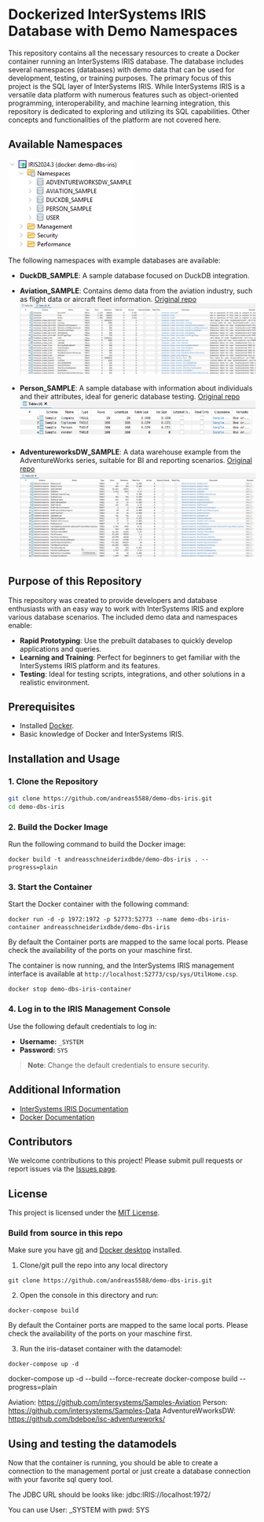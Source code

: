 # Dockerized InterSystems IRIS Database with Demo Namespaces

This repository contains all the necessary resources to create a Docker container running an InterSystems IRIS database. The database includes several namespaces (databases) with demo data that can be used for development, testing, or training purposes.
The primary focus of this project is the SQL layer of InterSystems IRIS. While InterSystems IRIS is a versatile data platform with numerous features such as object-oriented programming, interoperability, and machine learning integration, this repository is dedicated to exploring and utilizing its SQL capabilities. Other concepts and functionalities of the platform are not covered here.


## Available Namespaces

![Namespaces](/doc/view_all_namespace_sqldatalens.png)

The following namespaces with example databases are available:

- **DuckDB_SAMPLE**: A sample database focused on DuckDB integration.
- **Aviation_SAMPLE**: Contains demo data from the aviation industry, such as flight data or aircraft fleet information. [Original repo](https://github.com/intersystems/Samples-Aviation)
![Aviation_SAMPLE](/doc/tables_aviation_namespace_sqldatalens.png)

- **Person_SAMPLE**: A sample database with information about individuals and their attributes, ideal for generic database testing. [Original repo](https://github.com/intersystems/Samples-Data)
![Person_SAMPLE](/doc/tables_person_namespace_sqldatalens.png)

- **AdventureworksDW_SAMPLE**: A data warehouse example from the AdventureWorks series, suitable for BI and reporting scenarios. [Original repo](https://github.com/bdeboe/isc-adventureworks/)
![AdventureworksDW_SAMPLE](/doc/tables_adventureworks_namespace_sqldatalens.png)


## Purpose of this Repository

This repository was created to provide developers and database enthusiasts with an easy way to work with InterSystems IRIS and explore various database scenarios. The included demo data and namespaces enable:

- **Rapid Prototyping**: Use the prebuilt databases to quickly develop applications and queries.
- **Learning and Training**: Perfect for beginners to get familiar with the InterSystems IRIS platform and its features.
- **Testing**: Ideal for testing scripts, integrations, and other solutions in a realistic environment.







## Prerequisites

- Installed [Docker](https://www.docker.com/).
- Basic knowledge of Docker and InterSystems IRIS.

## Installation and Usage

### 1. Clone the Repository

```bash
git clone https://github.com/andreas5588/demo-dbs-iris.git
cd demo-dbs-iris
```

### 2. Build the Docker Image

Run the following command to build the Docker image:

```shell
docker build -t andreasschneiderixdbde/demo-dbs-iris . --progress=plain
```

### 3. Start the Container

Start the Docker container with the following command:

```shell
docker run -d -p 1972:1972 -p 52773:52773 --name demo-dbs-iris-container andreasschneiderixdbde/demo-dbs-iris
```
By default the Container ports are mapped to the same local ports. Please check the availability of the ports on your maschine first.

The container is now running, and the InterSystems IRIS management interface is available at `http://localhost:52773/csp/sys/UtilHome.csp`.


```shell
docker stop demo-dbs-iris-container
```

### 4. Log in to the IRIS Management Console

Use the following default credentials to log in:

- **Username:** `_SYSTEM`
- **Password:** `SYS`

> **Note**: Change the default credentials to ensure security.

## Additional Information

- [InterSystems IRIS Documentation](https://docs.intersystems.com/irislatest/csp/docbook/DocBook.UI.Page.cls)
- [Docker Documentation](https://docs.docker.com/)

## Contributors

We welcome contributions to this project! Please submit pull requests or report issues via the [Issues page](https://github.com/username/repository-name/issues).

## License

This project is licensed under the [MIT License](LICENSE).





### Build from source in this repo

Make sure you have [git](https://git-scm.com/book/en/v2/Getting-Started-Installing-Git) and [Docker desktop](https://www.docker.com/products/docker-desktop) installed.

1. Clone/git pull the repo into any local directory

```shell
git clone https://github.com/andreas5588/demo-dbs-iris.git
```

2. Open the console in this directory and run:

```shell
docker-compose build
```

By default the Container ports are mapped to the same local ports. Please check the availability of the ports on your maschine first.


3. Run the iris-dataset container with the datamodel:

```shell
docker-compose up -d
```
docker-compose up -d --build --force-recreate
docker-compose build --progress=plain

Aviation: https://github.com/intersystems/Samples-Aviation
Person: https://github.com/intersystems/Samples-Data
AdventureWworksDW: https://github.com/bdeboe/isc-adventureworks/



## Using and testing the datamodels

Now that the container is running, you should be able to create a connection to the management portal or just create a database connection with your favorite sql query tool.

 The JDBC URL should be looks like: jdbc:IRIS://localhost:1972/<namespace>

 You can use User: _SYSTEM with pwd: SYS